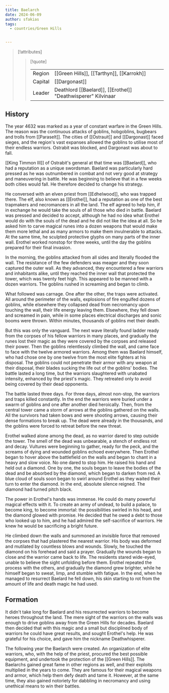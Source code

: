 ```yaml
---
title: Baelarch
date: 2024-06-09
author: sfakias
tags:
  - countries/Green Hills


---
```

> [!attributes]
> 
> > [!quote]
> >
> > | | |
> > | --- | --- |
> > | Region | [[Green Hills]], [[Tarthyn]], [[Karrokh]] |
> > | Capital | [[Dargonast]] |
> > | Leader | Deathlord [[Baelard]], [[Erothel]] "Deathwisperer" Kilvinaar |

## History

The year 4632 was marked as a year of constant warfare in the Green Hills. The reason was the continuous attacks of goblins, hobgoblins, bugbears and trolls from [[Paraselt]]. The cities of [[Ostrauit]] and [[Dargonast]] faced sieges, and the region's vast expanses allowed the goblins to utilise most of their endless warriors. Ostrabit was blocked, and Dargonast was about to fall.

[[King Timmon III]] of Ostrabit's general at that time was [[Baelard]], who had a reputation as a unique swordsman. Baelard was particularly hard pressed as he was outnumbered in combat and not very good at strategy and maneuvering in battle. He was beginning to believe that in a few weeks both cities would fall. He therefore decided to change his strategy.

He conversed with an elven priest from [[Edhelwood]], who was trapped there. The elf, also known as [[Erothel]], had a reputation as one of the best trapmakers and necromancers in all the land. The elf agreed to help him, if in exchange he would take the souls of all those who died in battle. Baelard was pressed and decided to accept, although he had no idea what Erothel would do with the souls of the dead and he did not like the idea at all. So he asked him to carve magical runes into a dozen weapons that would make them more lethal and as many armors to make them invulnerable to attacks. At the same time, he sculpted protective glyphs on many parts of the inner wall. Erothel worked nonstop for three weeks, until the day the goblins prepared for their final invasion.

In the morning, the goblins attacked from all sides and literally flooded the wall. The resistance of the few defenders was meager and they soon captured the outer wall. As they advanced, they encountered a few warriors and inhabitants alike, until they reached the inner wall that protected the tower, which was twenty feet high. This appeared to be manned with a dozen warriors. The goblins rushed in screaming and began to climb.

What followed was carnage. One after the other, the traps were activated. All around the perimeter of the walls, explosions of fire engulfed dozens of goblins, while elsewhere they collapsed dead from necromancy upon touching the wall, their life energy leaving them. Elsewhere, they fell down and screamed in pain, while in some places electrical discharges and sonic booms were thrown. Within minutes, thousands of goblins met their death.

But this was only the vanguard. The next wave literally found ladder ready from the corpses of his fellow warriors in many places, and gradually the runes lost their magic as they were covered by the corpses and released their power. Then the goblins relentlessly climbed the wall, and came face to face with the twelve armored warriors. Among them was Baelard himself, who had chose one by one twelve from the most elite fighters at his disposal. The goblins could not penetrate their armor with any weapon at their disposal, their blades sucking the life out of the goblins' bodies. The battle lasted a long time, but the warriors slaughtered with unabated intensity, enhanced by the priest's magic. They retreated only to avoid being covered by their dead opponents.

The battle lasted three days. For three days, almost non-stop, the warriors and traps killed constantly. In the end the warriors were buried under a swarm of goblins and one after another died heroically. Then, from the central tower came a storm of arrows at the goblins gathered on the walls. All the survivors had taken bows and were shooting arrows, causing their dense formations to break up. The dead were already in the thousands, and the goblins were forced to retreat before the new threat.

Erothel walked alone among the dead, as no warrior dared to step outside the tower. The smell of the dead was unbearable, a stench of endless rot and decay. Vultures were beginning to gather, ready for the peck, and the screams of dying and wounded goblins echoed everywhere. Then Erothel began to hover above the battlefield on the walls and began to chant in a heavy and slow voice. No one dared to stop him. He raised his hand and held out a diamond. One by one, the souls began to leave the bodies of the dead and be absorbed by the diamond, which began to darken from red. A blue cloud of souls soon began to swirl around Erothel as they waited their turn to enter the diamond. In the end, absolute silence reigned. The diamond had turned pitch black.

The power in Erothel's hands was immense. He could do many powerful magical effects with it. To create an army of undead, to build a palace, to become king, to become immortal: the possibilities swirled in his head, and the diamond glowed with promise. He decided that he owed a debt to those who looked up to him, and he had admired the self-sacrifice of warriors. He knew he would be sacrificing a bright future.

He climbed down the walls and summoned an invisible force that removed the corpses that had plastered the nearest warrior. His body was deformed and mutilated by countless blows and wounds. Slowly, he touched the diamond on his forehead and said a prayer. Gradually the wounds began to close and the warrior came back to life. The residents stared wide-eyed, unable to believe the sight unfolding before them. Erothel repeated the process with the others, and gradually the diamond grew brighter, while he himself began to sweat, limp, and stumble with fatigue. In the end, when he managed to resurrect Baelard he fell down, his skin starting to rot from the amount of life and death magic he had used.

## Formation

It didn't take long for Baelard and his resurrected warriors to become heroes throughout the land. The mere sight of the warriors on the walls was enough to drive goblins away from the Green Hills for decades. Baelard then decided that with this magic and a small but disciplined body of warriors he could have great results, and sought Erothel's help. He was grateful for his choice, and gave him the nickname Deathwhisperer.

The following year the Baelarch were created. An organization of elite warriors, who, with the help of the priest, procured the best possible equipment, and undertook the protection of the [[Green Hills]]. The Baelarchs gained great fame in other regions as well, and their exploits multiplied in the years to come. They are famous for their magical weapons and armor, which help them defy death and tame it. However, at the same time, they also gained notoriety for dabbling in necromancy and using unethical means to win their battles.